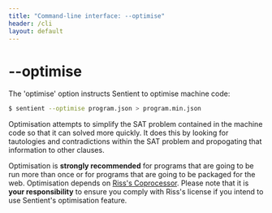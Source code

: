 ```yaml
---
title: "Command-line interface: --optimise"
header: /cli
layout: default
---
```

# \-\-optimise

The 'optimise' option instructs Sentient to optimise machine code:

```bash
$ sentient --optimise program.json > program.min.json
```

Optimisation attempts to simplify the SAT problem contained in the machine code
so that it can solved more quickly. It does this by looking for tautologies and
contradictions within the SAT problem and propogating that information to other
clauses.

Optimisation is **strongly recommended** for programs that are going to be run
more than once or for programs that are going to be packaged for the web.
Optimisation depends on [Riss's Coprocessor](../solvers/riss). Please note that
it is **your responsibility** to ensure you comply with Riss's license if you
intend to use Sentient's optimisation feature.
